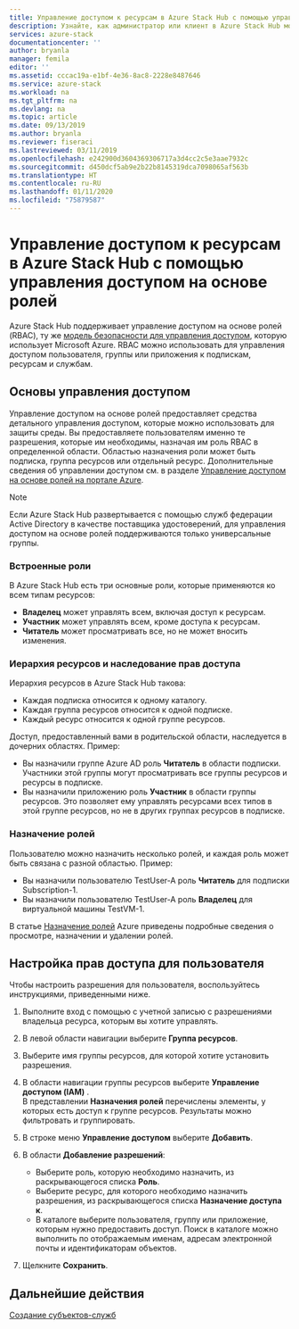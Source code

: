 ```yaml
---
title: Управление доступом к ресурсам в Azure Stack Hub с помощью управления доступом на основе ролей | Документация Майкрософт
description: Узнайте, как администратор или клиент в Azure Stack Hub может оперировать разрешениями для управления доступом на основе ролей (RBAC).
services: azure-stack
documentationcenter: ''
author: bryanla
manager: femila
editor: ''
ms.assetid: cccac19a-e1bf-4e36-8ac8-2228e8487646
ms.service: azure-stack
ms.workload: na
ms.tgt_pltfrm: na
ms.devlang: na
ms.topic: article
ms.date: 09/13/2019
ms.author: bryanla
ms.reviewer: fiseraci
ms.lastreviewed: 03/11/2019
ms.openlocfilehash: e242900d3604369306717a3d4cc2c5e3aae7932c
ms.sourcegitcommit: d450dcf5ab9e2b22b8145319dca7098065af563b
ms.translationtype: HT
ms.contentlocale: ru-RU
ms.lasthandoff: 01/11/2020
ms.locfileid: "75879587"
---
```

# <a name="manage-access-to-resources-in-azure-stack-hub-with-role-based-access-control"></a>Управление доступом к ресурсам в Azure Stack Hub с помощью управления доступом на основе ролей

Azure Stack Hub поддерживает управление доступом на основе ролей (RBAC), ту же [модель безопасности для управления доступом](/azure/role-based-access-control/overview), которую использует Microsoft Azure. RBAC можно использовать для управления доступом пользователя, группы или приложения к подпискам, ресурсам и службам.

## <a name="basics-of-access-management"></a>Основы управления доступом

Управление доступом на основе ролей предоставляет средства детального управления доступом, которые можно использовать для защиты среды. Вы предоставляете пользователям именно те разрешения, которые им необходимы, назначая им роль RBAC в определенной области. Областью назначения роли может быть подписка, группа ресурсов или отдельный ресурс. Дополнительные сведения об управлении доступом см. в разделе [Управление доступом на основе ролей на портале Azure](/azure/role-based-access-control/overview).

> [!NOTE]
> Если Azure Stack Hub развертывается с помощью служб федерации Active Directory в качестве поставщика удостоверений, для управления доступом на основе ролей поддерживаются только универсальные группы.

### <a name="built-in-roles"></a>Встроенные роли

В Azure Stack Hub есть три основные роли, которые применяются ко всем типам ресурсов:

* **Владелец** может управлять всем, включая доступ к ресурсам.
* **Участник** может управлять всем, кроме доступа к ресурсам.
* **Читатель** может просматривать все, но не может вносить изменения.

### <a name="resource-hierarchy-and-inheritance"></a>Иерархия ресурсов и наследование прав доступа

Иерархия ресурсов в Azure Stack Hub такова:

* Каждая подписка относится к одному каталогу.
* Каждая группа ресурсов относится к одной подписке.
* Каждый ресурс относится к одной группе ресурсов.

Доступ, предоставленный вами в родительской области, наследуется в дочерних областях. Пример:

* Вы назначили группе Azure AD роль **Читатель** в области подписки. Участники этой группы могут просматривать все группы ресурсов и ресурсы в подписке.
* Вы назначили приложению роль **Участник** в области группы ресурсов. Это позволяет ему управлять ресурсами всех типов в этой группе ресурсов, но не в других группах ресурсов в подписке.

### <a name="assigning-roles"></a>Назначение ролей

Пользователю можно назначить несколько ролей, и каждая роль может быть связана с разной областью. Пример:

* Вы назначили пользователю TestUser-A роль **Читатель** для подписки Subscription-1.
* Вы назначили пользователю TestUser-A роль **Владелец** для виртуальной машины TestVM-1.

В статье [Назначение ролей](/azure/role-based-access-control/role-assignments-portal) Azure приведены подробные сведения о просмотре, назначении и удалении ролей.

## <a name="set-access-permissions-for-a-user"></a>Настройка прав доступа для пользователя

Чтобы настроить разрешения для пользователя, воспользуйтесь инструкциями, приведенными ниже.

1. Выполните вход с помощью с учетной записью с разрешениями владельца ресурса, которым вы хотите управлять.
2. В левой области навигации выберите **Группа ресурсов**.
3. Выберите имя группы ресурсов, для которой хотите установить разрешения.
4. В области навигации группы ресурсов выберите **Управление доступом (IAM)** .<BR> В представлении **Назначения ролей** перечислены элементы, у которых есть доступ к группе ресурсов. Результаты можно фильтровать и группировать.
5. В строке меню **Управление доступом** выберите **Добавить**.
6. В области **Добавление разрешений**:

   * Выберите роль, которую необходимо назначить, из раскрывающегося списка **Роль**.
   * Выберите ресурс, для которого необходимо назначить разрешения, из раскрывающегося списка **Назначение доступа к**.
   * В каталоге выберите пользователя, группу или приложение, которым нужно предоставить доступ. Поиск в каталоге можно выполнить по отображаемым именам, адресам электронной почты и идентификаторам объектов.

7. Щелкните **Сохранить**.

## <a name="next-steps"></a>Дальнейшие действия

[Создание субъектов-служб](../operator/azure-stack-create-service-principals.md)
